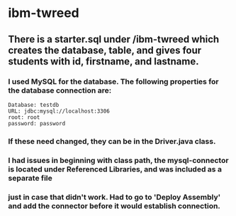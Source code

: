 # ibm-twreed

## There is a starter.sql under /ibm-twreed which creates the database, table, and gives four students with id, firstname, and lastname.

### I used MySQL for the database.  The following properties for the database connection are:
	Database: testdb
	URL: jdbc:mysql://localhost:3306
	root: root
	password: password
	
### If these need changed, they can be in the Driver.java class.

### I had issues in beginning with class path, the mysql-connector is located under Referenced Libraries, and was included as a separate file
### just in case that didn't work.  Had to go to 'Deploy Assembly' and add the connector before it would establish connection.
